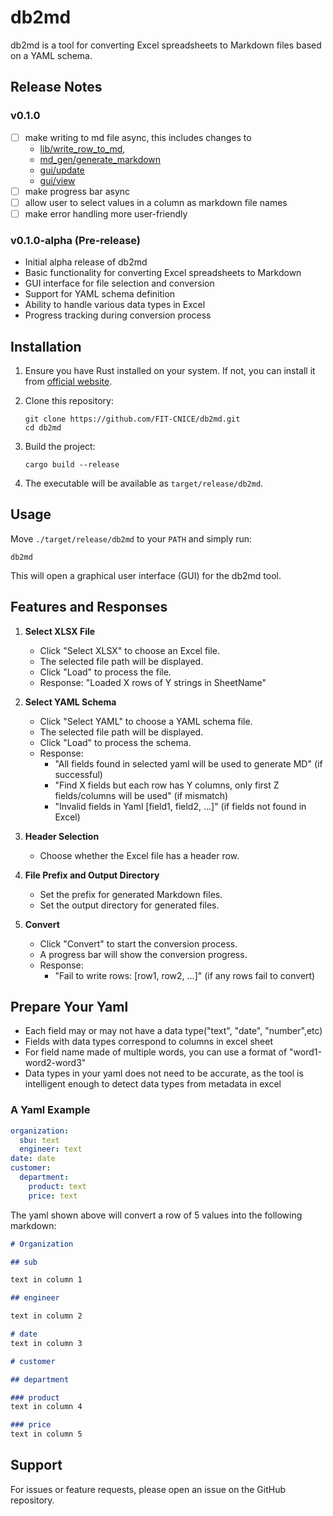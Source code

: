 # db2md

db2md is a tool for converting Excel spreadsheets to Markdown files based on a YAML schema.

## Release Notes

### v0.1.0
- [ ] make writing to md file async, this includes changes to
  - [lib/write_row_to_md](./src/lib.rs#L9), 
  - [md_gen/generate_markdown](./src/md_gen.rs#L7)
  - [gui/update](./src/gui.rs#L209)
  - [gui/view](./src/gui.rs#L355)
- [ ] make progress bar async
- [ ] allow user to select values in a column as markdown file names
- [ ] make error handling more user-friendly

### v0.1.0-alpha (Pre-release)

- Initial alpha release of db2md
- Basic functionality for converting Excel spreadsheets to Markdown
- GUI interface for file selection and conversion
- Support for YAML schema definition
- Ability to handle various data types in Excel
- Progress tracking during conversion process

## Installation

1. Ensure you have Rust installed on your system. If not, you can install it from [official website](https://www.rust-lang.org/tools/install).

2. Clone this repository:
   ```
   git clone https://github.com/FIT-CNICE/db2md.git
   cd db2md
   ```

3. Build the project:
   ```
   cargo build --release
   ```

4. The executable will be available as `target/release/db2md`.

## Usage

Move `./target/release/db2md` to your `PATH` and simply run:

```
db2md
```

This will open a graphical user interface (GUI) for the db2md tool.

## Features and Responses

1. **Select XLSX File**
   - Click "Select XLSX" to choose an Excel file.
   - The selected file path will be displayed.
   - Click "Load" to process the file.
   - Response: "Loaded X rows of Y strings in SheetName"

2. **Select YAML Schema**
   - Click "Select YAML" to choose a YAML schema file.
   - The selected file path will be displayed.
   - Click "Load" to process the schema.
   - Response: 
     - "All fields found in selected yaml will be used to generate MD" (if successful)
     - "Find X fields but each row has Y columns, only first Z fields/columns will be used" (if mismatch)
     - "Invalid fields in Yaml [field1, field2, ...]" (if fields not found in Excel)

3. **Header Selection**
   - Choose whether the Excel file has a header row.

4. **File Prefix and Output Directory**
   - Set the prefix for generated Markdown files.
   - Set the output directory for generated files.

5. **Convert**
   - Click "Convert" to start the conversion process.
   - A progress bar will show the conversion progress.
   - Response:
     - "Fail to write rows: [row1, row2, ...]" (if any rows fail to convert)

## Prepare Your Yaml
- Each field may or may not have a data type("text", "date", "number",etc)
- Fields with data types correspond to columns in excel sheet
- For field name made of multiple words, you can use a format of "word1-word2-word3"
- Data types in your yaml does not need to be accurate, as the tool is intelligent enough to detect data types from metadata in excel

### A Yaml Example
```yaml
organization:
  sbu: text
  engineer: text
date: date
customer:
  department:
    product: text
    price: text
```
The yaml shown above will convert a row of 5 values into the following markdown:
```markdown
# Organization

## sub

text in column 1

## engineer

text in column 2

# date
text in column 3

# customer

## department

### product
text in column 4

### price
text in column 5
```
## Support

For issues or feature requests, please open an issue on the GitHub repository.

